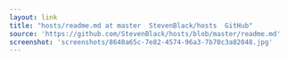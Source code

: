 ```yaml
---
layout: link
title: "hosts/readme.md at master  StevenBlack/hosts  GitHub"
source: 'https://github.com/StevenBlack/hosts/blob/master/readme.md'
screenshot: 'screenshots/8640a65c-7e82-4574-96a3-7b70c3a82048.jpg'
---
```


